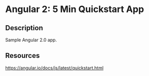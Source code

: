 <h1>Angular 2: 5 Min Quickstart App</h1>

<h2>Description</h2>

Sample Angular 2.0 app.

<h2>Resources</h2>

https://angular.io/docs/js/latest/quickstart.html
